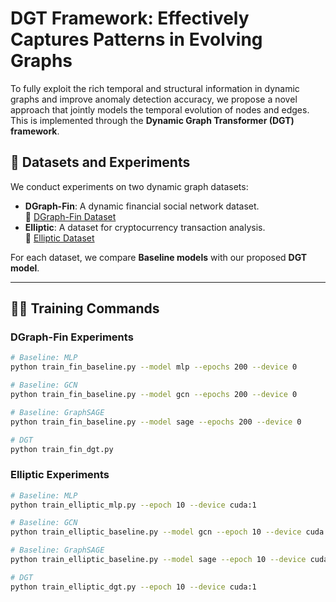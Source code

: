 # DGT Framework: Effectively Captures Patterns in Evolving Graphs  

To fully exploit the rich temporal and structural information in dynamic graphs and improve anomaly detection accuracy, we propose a novel approach that jointly models the temporal evolution of nodes and edges. This is implemented through the **Dynamic Graph Transformer (DGT) framework**.  

## 📂 Datasets and Experiments  

We conduct experiments on two dynamic graph datasets:  

- **DGraph-Fin**: A dynamic financial social network dataset.  
  🔗 [DGraph-Fin Dataset](https://dgraph.xinye.com/dataset)  
- **Elliptic**: A dataset for cryptocurrency transaction analysis.  
  🔗 [Elliptic Dataset](https://www.kaggle.com/datasets/ellipticco/elliptic-data-set)  

For each dataset, we compare **Baseline models** with our proposed **DGT model**.

---

## 🏋️‍♂️ Training Commands  

### **DGraph-Fin Experiments**  

```bash
# Baseline: MLP
python train_fin_baseline.py --model mlp --epochs 200 --device 0

# Baseline: GCN
python train_fin_baseline.py --model gcn --epochs 200 --device 0

# Baseline: GraphSAGE
python train_fin_baseline.py --model sage --epochs 200 --device 0

# DGT
python train_fin_dgt.py
```

### **Elliptic Experiments**  

```bash
# Baseline: MLP
python train_elliptic_mlp.py --epoch 10 --device cuda:1

# Baseline: GCN
python train_elliptic_baseline.py --model gcn --epoch 10 --device cuda:1

# Baseline: GraphSAGE
python train_elliptic_baseline.py --model sage --epoch 10 --device cuda:1

# DGT
python train_elliptic_dgt.py --epoch 10 --device cuda:1
```
